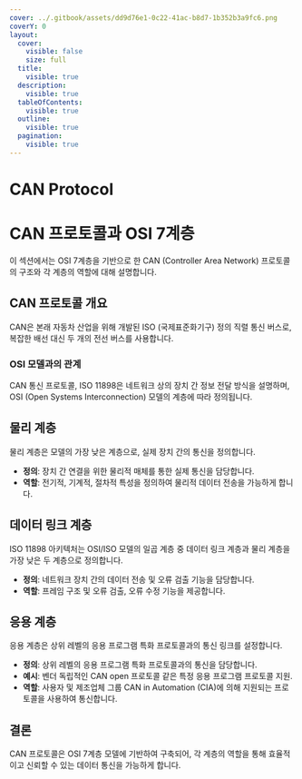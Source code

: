 ```yaml
---
cover: ../.gitbook/assets/dd9d76e1-0c22-41ac-b8d7-1b352b3a9fc6.png
coverY: 0
layout:
  cover:
    visible: false
    size: full
  title:
    visible: true
  description:
    visible: true
  tableOfContents:
    visible: true
  outline:
    visible: true
  pagination:
    visible: true
---
```


# CAN Protocol

# CAN 프로토콜과 OSI 7계층

이 섹션에서는 OSI 7계층을 기반으로 한 CAN (Controller Area Network) 프로토콜의 구조와 각 계층의 역할에 대해 설명합니다.

## CAN 프로토콜 개요

CAN은 본래 자동차 산업을 위해 개발된 ISO (국제표준화기구) 정의 직렬 통신 버스로, 복잡한 배선 대신 두 개의 전선 버스를 사용합니다.

### OSI 모델과의 관계

CAN 통신 프로토콜, ISO 11898은 네트워크 상의 장치 간 정보 전달 방식을 설명하며, OSI (Open Systems Interconnection) 모델의 계층에 따라 정의됩니다.

## 물리 계층

물리 계층은 모델의 가장 낮은 계층으로, 실제 장치 간의 통신을 정의합니다.

* **정의**: 장치 간 연결을 위한 물리적 매체를 통한 실제 통신을 담당합니다.
* **역할**: 전기적, 기계적, 절차적 특성을 정의하여 물리적 데이터 전송을 가능하게 합니다.

## 데이터 링크 계층

ISO 11898 아키텍처는 OSI/ISO 모델의 일곱 계층 중 데이터 링크 계층과 물리 계층을 가장 낮은 두 계층으로 정의합니다.

* **정의**: 네트워크 장치 간의 데이터 전송 및 오류 검출 기능을 담당합니다.
* **역할**: 프레임 구조 및 오류 검출, 오류 수정 기능을 제공합니다.

## 응용 계층

응용 계층은 상위 레벨의 응용 프로그램 특화 프로토콜과의 통신 링크를 설정합니다.

* **정의**: 상위 레벨의 응용 프로그램 특화 프로토콜과의 통신을 담당합니다.
* **예시**: 벤더 독립적인 CAN open 프로토콜 같은 특정 응용 프로그램 프로토콜 지원.
* **역할**: 사용자 및 제조업체 그룹 CAN in Automation (CIA)에 의해 지원되는 프로토콜을 사용하여 통신합니다.

## 결론

CAN 프로토콜은 OSI 7계층 모델에 기반하여 구축되어, 각 계층의 역할을 통해 효율적이고 신뢰할 수 있는 데이터 통신을 가능하게 합니다.

